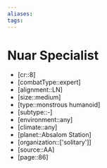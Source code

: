 ```yaml
---
aliases: 
tags: 
---
```


# Nuar Specialist

- [cr::8]
- [combatType::expert]
- [alignment::LN]
- [size::medium]
- [type::monstrous humanoid]
- [subtype::-]
- [environment::any]
- [climate::any]
- [planet::Absalom Station]
- [organization::['solitary']]
- [source::AA]
- [page::86]
